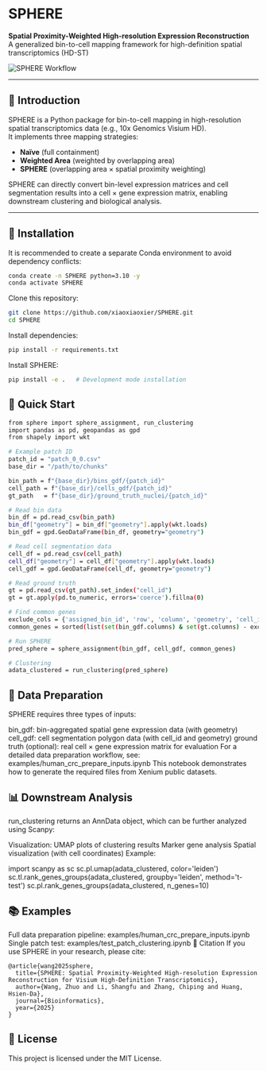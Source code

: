 # SPHERE

**Spatial Proximity-Weighted High-resolution Expression Reconstruction**  
A generalized bin-to-cell mapping framework for high-definition spatial transcriptomics (HD-ST)

![SPHERE Workflow](Figure1_workflow)

---

## 📖 Introduction
SPHERE is a Python package for bin-to-cell mapping in high-resolution spatial transcriptomics data (e.g., 10x Genomics Visium HD).  
It implements three mapping strategies:
- **Naïve** (full containment)
- **Weighted Area** (weighted by overlapping area)
- **SPHERE** (overlapping area × spatial proximity weighting)

SPHERE can directly convert bin-level expression matrices and cell segmentation results into a cell × gene expression matrix, enabling downstream clustering and biological analysis.

---

## 🔧 Installation

It is recommended to create a separate Conda environment to avoid dependency conflicts:

```bash
conda create -n SPHERE python=3.10 -y
conda activate SPHERE
```
Clone this repository:
```bash
git clone https://github.com/xiaoxiaoxier/SPHERE.git
cd SPHERE
```
Install dependencies:
```bash
pip install -r requirements.txt
```

Install SPHERE:
```bash
pip install -e .   # Development mode installation
```
## 🚀 Quick Start
```bash
from sphere import sphere_assignment, run_clustering
import pandas as pd, geopandas as gpd
from shapely import wkt

# Example patch ID
patch_id = "patch_0_0.csv"
base_dir = "/path/to/chunks"

bin_path = f"{base_dir}/bins_gdf/{patch_id}"
cell_path = f"{base_dir}/cells_gdf/{patch_id}"
gt_path   = f"{base_dir}/ground_truth_nuclei/{patch_id}"

# Read bin data
bin_df = pd.read_csv(bin_path)
bin_df["geometry"] = bin_df["geometry"].apply(wkt.loads)
bin_gdf = gpd.GeoDataFrame(bin_df, geometry="geometry")

# Read cell segmentation data
cell_df = pd.read_csv(cell_path)
cell_df["geometry"] = cell_df["geometry"].apply(wkt.loads)
cell_gdf = gpd.GeoDataFrame(cell_df, geometry="geometry")

# Read ground truth
gt = pd.read_csv(gt_path).set_index("cell_id")
gt = gt.apply(pd.to_numeric, errors='coerce').fillna(0)

# Find common genes
exclude_cols = {'assigned_bin_id', 'row', 'column', 'geometry', 'cell_id'}
common_genes = sorted(list(set(bin_gdf.columns) & set(gt.columns) - exclude_cols))

# Run SPHERE
pred_sphere = sphere_assignment(bin_gdf, cell_gdf, common_genes)

# Clustering
adata_clustered = run_clustering(pred_sphere)

```

## 📂 Data Preparation
SPHERE requires three types of inputs:

bin_gdf: bin-aggregated spatial gene expression data (with geometry)
cell_gdf: cell segmentation polygon data (with cell_id and geometry)
ground truth (optional): real cell × gene expression matrix for evaluation
For a detailed data preparation workflow, see:
examples/human_crc_prepare_inputs.ipynb
This notebook demonstrates how to generate the required files from Xenium public datasets.

## 📊 Downstream Analysis
run_clustering returns an AnnData object, which can be further analyzed using Scanpy:

Visualization: UMAP plots of clustering results
Marker gene analysis
Spatial visualization (with cell coordinates)
Example:

import scanpy as sc
sc.pl.umap(adata_clustered, color='leiden')
sc.tl.rank_genes_groups(adata_clustered, groupby='leiden', method='t-test')
sc.pl.rank_genes_groups(adata_clustered, n_genes=10)
## 📚 Examples
Full data preparation pipeline: examples/human_crc_prepare_inputs.ipynb
Single patch test: examples/test_patch_clustering.ipynb
📄 Citation
If you use SPHERE in your research, please cite:
```
@article{wang2025sphere,
  title={SPHERE: Spatial Proximity-Weighted High-resolution Expression Reconstruction for Visium High-Definition Transcriptomics},
  author={Wang, Zhuo and Li, Shangfu and Zhang, Chiping and Huang, Hsien-Da},
  journal={Bioinformatics},
  year={2025}
}
```
## 📜 License
This project is licensed under the MIT License.
